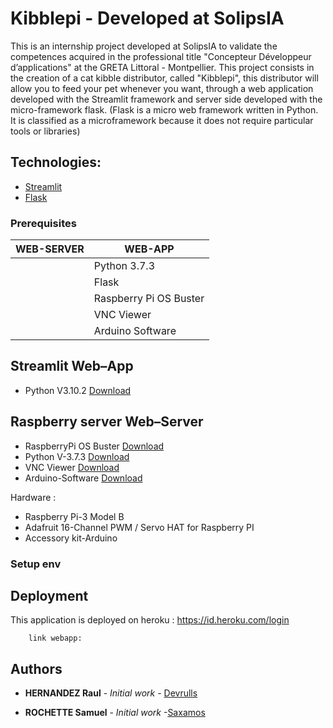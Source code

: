 # Kibblepi - Developed at SolipsIA

This is an internship project developed at SolipsIA to validate the competences acquired in the professional title "Concepteur Développeur d’applications" at the GRETA Littoral - Montpellier.
This project consists in the creation of a cat kibble distributor, called "Kibblepi", this distributor will allow you to feed your pet whenever you want, 
through a web application developed with the Streamlit framework and server side developed with the micro-framework flask. 
(Flask is a micro web framework written in Python. It is classified as a microframework because it does not require particular tools or libraries)


## Technologies:
- [Streamlit](https://streamlit.io/)
- [Flask](https://flask.palletsprojects.com/en/2.0.x/)

### Prerequisites

| WEB-SERVER | WEB-APP |
| ------ | ------------- |
    |Python 3.7.3 | Python 3.10.2  |
    |Flask | Streamlit |
    |Raspberry Pi OS Buster| - |
    |VNC Viewer| - |
    |Arduino Software| - |


## Streamlit Web–App
- Python V3.10.2 [Download](https://www.python.org/downloads/)

## Raspberry server Web–Server
 
- RaspberryPi OS Buster [Download](https://downloads.raspberrypi.org/raspios_armhf/images/raspios_armhf-2021-05-28/)
- Python V-3.7.3 [Download](https://www.python.org/downloads/release/python-373/)
- VNC Viewer [Download](https://www.realvnc.com/en/connect/download/viewer/)
- Arduino-Software [Download](https://www.arduino.cc/en/software)


 
Hardware :

- Raspberry Pi-3 Model B
- Adafruit 16-Channel PWM / Servo HAT for Raspberry PI
- Accessory kit-Arduino

### Setup env

## Deployment

This application is deployed on heroku : https://id.heroku.com/login

        link webapp:

## Authors

* **HERNANDEZ Raul** - *Initial work* - [Devrulls]( https://github.com/devrulls)

* **ROCHETTE Samuel** - *Initial work* -[Saxamos]( https://github.com/Saxamos)